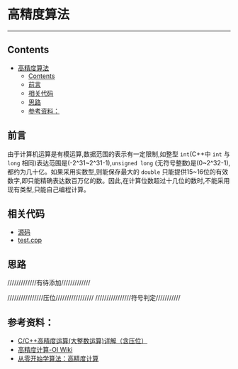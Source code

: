 # 高精度算法

---

## Contents

- [高精度算法](#高精度算法)
  - [Contents](#contents)
  - [前言](#前言)
  - [相关代码](#相关代码)
  - [思路](#思路)
  - [参考资料：](#参考资料)

## 前言
由于计算机运算是有模运算,数据范围的表示有一定限制,如整型 `int`(C++中 `int` 与 `long` 相同)表达范围是(-2^31~2^31-1),`unsigned long` (无符号整数)是(0~2^32-1),都约为几十亿。如果采用实数型,则能保存最大的 `double` 只能提供15~16位的有效数字,即只能精确表达数百万亿的数。因此,在计算位数超过十几位的数时,不能采用现有类型,只能自己编程计算。

## 相关代码

- [源码](Bignum.h)
- [test.cpp](test.cpp)

## 思路

/////////////有待添加/////////////

////////////////压位/////////////////
////////////////符号判定///////////

## 参考资料：

- [C/C++高精度运算(大整数运算)详解（含压位）](https://blog.csdn.net/weixin_41162823/article/details/80044079)
- [高精度计算-OI Wiki](https://oi-wiki.org/math/bignum/)
- [从零开始学算法：高精度计算](https://www.cnblogs.com/ECJTUACM-873284962/p/6509429.html)
